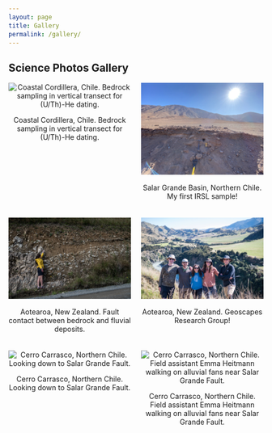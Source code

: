 ```yaml
---
layout: page
title: Gallery
permalink: /gallery/
---
```


## Science Photos Gallery

<div class="gallery" style="display: grid; grid-template-columns: repeat(auto-fit, minmax(200px, 1fr)); gap: 20px;">

  <div style="text-align: center;">
    <img src="/assets/img/bedrock_sample.JPG" alt="Coastal Cordillera, Chile. Bedrock sampling in vertical transect for (U/Th)-He dating." style="width: 100%; height: auto;" />
    <p>Coastal Cordillera, Chile. Bedrock sampling in vertical transect for (U/Th)-He dating.</p>
  </div>
  
  <div style="text-align: center;">
    <img src="/assets/img/IRSL_dating.jpeg" alt="Salar Grande Basin, Northern Chile. My first IRSL sample!" style="width: 100%; height: auto;" />
    <p>Salar Grande Basin, Northern Chile. My first IRSL sample!</p>
  </div>

  <div style="text-align: center;">
    <img src="/assets/img/fault_NZ.jpg" alt="Aotearoa, New Zealand. Fault contact between bedrock and fluvial deposits." style="width: 100%; height: auto;" />
    <p>Aotearoa, New Zealand. Fault contact between bedrock and fluvial deposits.</p>
  </div>

  <div style="text-align: center;">
    <img src="/assets/img/geoscapes_group.jpg" alt="Aotearoa, New Zealand. Geoscapes Research Group!" style="width: 100%; height: auto;" />
    <p>Aotearoa, New Zealand. Geoscapes Research Group!</p>
  </div>

  <div style="text-align: center;">
    <img src="/assets/img/looking_down_fault.JPG" alt="Cerro Carrasco, Northern Chile. Looking down to Salar Grande Fault." style="width: 100%; height: auto;" />
    <p>Cerro Carrasco, Northern Chile. Looking down to Salar Grande Fault.</p>
  </div>

  <div style="text-align: center;">
    <img src="/assets/img/range_fron_emma.jpeg" alt="Cerro Carrasco, Northern Chile. Field assistant Emma Heitmann walking on alluvial fans near Salar Grande Fault." style="width: 100%; height: auto;" />
    <p>Cerro Carrasco, Northern Chile. Field assistant Emma Heitmann walking on alluvial fans near Salar Grande Fault.</p>
  </div>

</div>


